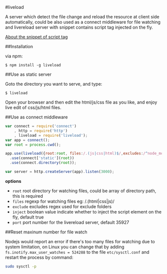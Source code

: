 #liveload

A server which detect the file change and reload the resource at client side automatically, 
could be also used as a connect middleware for file watching and livereload server with snippet
contains script tag injected on the fly.

[About the snippet of script tag](http://feedback.livereload.com/knowledgebase/articles/86180-how-do-i-add-the-script-tag-manually-)


##Installation

via npm:
  
    $ npm install -g liveload
  
##Use as static server

Goto the directory you want to serve, and type:
  
    $ liveload
  
Open your browser and then edit the html/js/css file as you like, and enjoy live edit of css/js/html files.

##Use as connect middleware

```js
var connect = require('connect')
    , http = require('http')
    , liveload = require('liveload');
var app = connect();
var root = process.cwd();

app.use(liveload({root:root, files:/.(js|css|html)$/,excludes:/^node_modules$/}))
  .use(connect['static'](root))
  .use(connect.directory(root));

var server = http.createServer(app).listen(3000);
```

**options**

  * `root` root directory for watching files, could be array of directory path, this is required
  * `files` regexp for watching files eg: /\.(html|css|js)/
  * `exclude` excludes regex used for exclude folders
  * `inject` boolean value indicate whether to inject the script element on the fly, default true
  * `port` port number for the livereload server, default 35927

##Reset maxinum number for file watch
  
  Nodejs would report an error if there's too many files for watching due to system limitation, on Linux you can change that by adding `fs.inotify.max_user_watches = 524288` to the file `etc/sysctl.conf` and restart the process by command:

```bash
sudo sysctl -p
```
